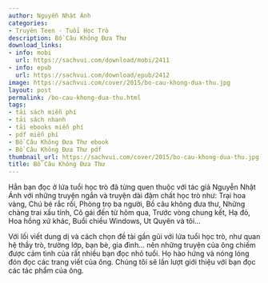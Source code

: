 ```yaml
---
author: Nguyễn Nhật Ánh
categories:
- Truyên Teen - Tuổi Học Trò
description: Bồ Câu Không Đưa Thư
download_links:
- info: mobi
  url: https://sachvui.com/download/mobi/2411
- info: epub
  url: https://sachvui.com/download/epub/2412
image: https://sachvui.com/cover/2015/bo-cau-khong-dua-thu.jpg
layout: post
permalink: /bo-cau-khong-dua-thu.html
tags:
- tải sách miễn phí
- tải sách nhanh
- tải ebooks miễn phí
- pdf miễn phí
- Bồ Câu Không Đưa Thư ebook
- Bồ Câu Không Đưa Thư pdf
thumbnail_url: https://sachvui.com/cover/2015/bo-cau-khong-dua-thu.jpg
title: Bồ Câu Không Đưa Thư
---
```


 <div class="item-desc text-justify"> <p>Hẳn bạn đọc ở lứa tuổi học trò đã từng quen thuộc với tác giả Nguyễn Nhật Ánh với những truyện ngắn và truyện dài đậm chất học trò như: Trại hoa vàng, Chú bé rắc rối, Phòng trọ ba người, Bồ câu không đưa thư, Những chàng trai xấu tính, Cô gái đến từ hôm qua, Trước vòng chung kết, Hạ đỏ, Hoa hồng xứ khác, Buổi chiều Windows, Ut Quyên và tôi...</p><p>Với lối viết dung dị và cách chọn đề tài gần gũi với lứa tuổi học trò, như quan hệ thầy trò, trường lớp, bạn bè, gia đình... nên những truyện của ông chiếm được cảm tình của rất nhiều bạn đọc nhỏ tuổi. Họ hào hứng và nóng lóng đón đọc các trang viết của ông. Chúng tôi sẽ lần lượt giới thiệu với bạn đọc các tác phẩm của ông.</p> </div>